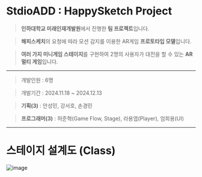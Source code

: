 # StdioADD : HappySketch Project

> **인하대학교 미래인재개발원**에서 진행한 **팀 프로젝트**입니다.

> **해피스케치**의 요청에 따라 모션 감지를 이용한 AR게임 **프로토타입 모델**입니다.

> **여러 가지 미니게임 스테이지**를 구현하여 2명의 사용자가 대전을 할 수 있는 **AR 멀티 게임**입니다.



---

> 개발인원 : 6명

> 개발기간 : 2024.11.18 ~ 2024.12.13

> **기획(3)** : 안성민, 강서호, 손경민

> **프로그래머(3)** : 허준혁(Game Flow, Stage), 라용엽(Player), 엄희용(UI)

---

# 스테이지 설계도 (Class)

![image](https://github.com/user-attachments/assets/0f74c8d7-5248-41a4-97c4-5a745d24ceb1)
